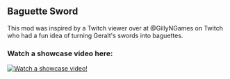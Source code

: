 ## Baguette Sword
This mod was inspired by a Twitch viewer over at @GillyNGames on Twitch who had a fun idea of turning Geralt's swords into baguettes.

### Watch a showcase video here:
[![Watch a showcase video!](https://img.youtube.com/vi/0V4ea1pyd/0.jpg)](https://www.youtube.com/watch?v=0V4ea1pyd)